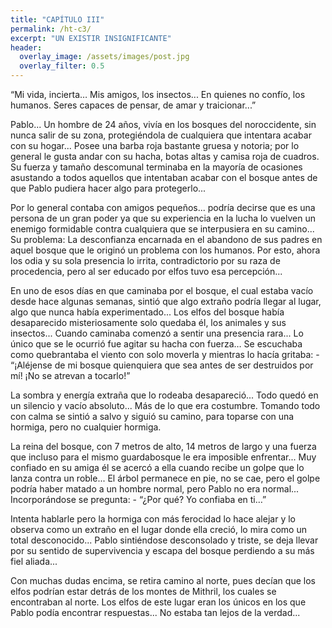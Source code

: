 ```yaml
---
title: "CAPÍTULO III"
permalink: /ht-c3/
excerpt: "UN EXISTIR INSIGNIFICANTE"
header:
  overlay_image: /assets/images/post.jpg
  overlay_filter: 0.5
---
```


“Mi vida, incierta… Mis amigos, los insectos... En quienes no confío, los humanos. Seres capaces de pensar, de amar y traicionar...”

Pablo... Un hombre de 24 años, vivía en los bosques del noroccidente, sin nunca salir de su zona, protegiéndola de cualquiera que intentara acabar con su hogar... Posee una barba roja bastante gruesa y notoria; por lo general le gusta andar con su hacha, botas altas y camisa roja de cuadros. Su fuerza y tamaño descomunal terminaba en la mayoría de ocasiones asustando a todos aquellos que intentaban acabar con el bosque antes de que Pablo pudiera hacer algo para protegerlo...
 
Por lo general contaba con amigos pequeños... podría decirse que es una persona de un gran poder ya que su experiencia en la lucha lo vuelven un enemigo formidable contra cualquiera que se interpusiera en su camino... Su problema: La desconfianza encarnada en el abandono de sus padres en aquel bosque que le originó un problema con los humanos. Por esto, ahora los odia y su sola presencia lo irrita, contradictorio por su raza de procedencia, pero al ser educado por elfos tuvo esa percepción...
 
En uno de esos días en que caminaba por el bosque, el cual estaba vacío desde hace algunas semanas, sintió que algo extraño podría llegar al lugar, algo que nunca había experimentado...
Los elfos del bosque había desaparecido misteriosamente solo quedaba él, los animales y sus insectos...
Cuando caminaba comenzó a sentir una presencia rara... Lo único que se le ocurrió fue agitar su hacha con fuerza… Se escuchaba como quebrantaba el viento con solo moverla y mientras lo hacía gritaba: - “¡Aléjense de mi bosque quienquiera que sea antes de ser destruidos por mí! ¡No se atrevan a tocarlo!”
 
La sombra y energía extraña que lo rodeaba desapareció... Todo quedó en un silencio y vacío absoluto... Más de lo que era costumbre. Tomando todo con calma se sintió a salvo y siguió su camino, para toparse con una hormiga, pero no cualquier hormiga. 

La reina del bosque, con 7 metros de alto, 14 metros de largo y una fuerza que incluso para el mismo guardabosque le era imposible enfrentar...
Muy confiado en su amiga él se acercó a ella cuando recibe un golpe que lo lanza contra un roble... El árbol permanece en pie, no se cae, pero el golpe podría haber matado a un hombre normal, pero Pablo no era normal... 
Incorporándose se pregunta: - “¿Por qué? Yo confiaba en ti…”
 
Intenta hablarle pero la hormiga con más ferocidad lo hace alejar y lo observa como un extraño en el lugar donde ella creció, lo mira como un total desconocido... 
Pablo sintiéndose desconsolado y triste, se deja llevar por su sentido de supervivencia y escapa del bosque perdiendo a su más fiel aliada...
 
Con muchas dudas encima, se retira camino al norte, pues decían que los elfos podrían estar detrás de los montes de Mithril, los cuales se encontraban al norte. Los elfos de este lugar eran los únicos en los que Pablo podía encontrar respuestas... No estaba tan lejos de la verdad...
